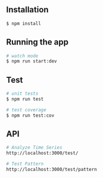 ## Installation

```bash
$ npm install
```

## Running the app

```bash
# watch mode
$ npm run start:dev
```

## Test

```bash
# unit tests
$ npm run test

# test coverage
$ npm run test:cov
```

## API

```bash
# Analyze Time Series
http://localhost:3000/test/

# Test Pattern
http://localhost:3000/test/pattern
```